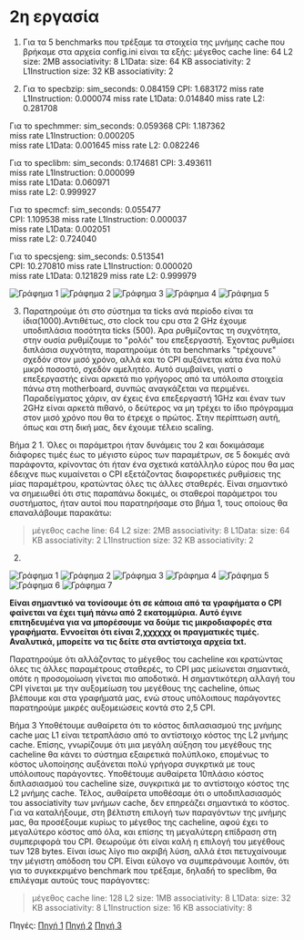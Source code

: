 # 2η εργασία

1. Για τα 5 benchmarks που τρέξαμε τα στοιχεία της μνήμης cache που βρήκαμε στα αρχεία config.ini είναι τα εξής:
μέγεθος cache line: 64
L2 size: 2MB
associativity: 8
L1Data:
size: 64 KB
associativity: 2
L1Instruction
size: 32 KB
associativity: 2

2. Για το specbzip:
sim_seconds: 0.084159
CPI: 1.683172 
miss rate L1Instruction: 0.000074 
miss rate L1Data: 0.014840
miss rate L2: 0.281708    

 Για το spechmmer:
sim_seconds: 0.059368 
CPI:  1.187362   
miss rate L1Instruction: 0.000205   
miss rate L1Data: 0.001645 
miss rate L2: 0.082246   

 Για το speclibm:
sim_seconds: 0.174681 
CPI:   3.493611  
miss rate L1Instruction: 0.000099        
miss rate L1Data: 0.060971     
miss rate L2: 0.999927  

 Για το specmcf:
sim_seconds: 0.055477   
CPI:   1.109538
miss rate L1Instruction: 0.000037      
miss rate L1Data: 0.002051  
miss rate L2: 0.724040   

Για το specsjeng:
sim_seconds: 0.513541   
CPI:   10.270810
miss rate L1Instruction: 0.000020  
miss rate L1Data: 0.121829
miss rate L2: 0.999979 

![Γράφημα 1](graph1.png)
![Γράφημα 2](graph2.png)
![Γράφημα 3](graph3.png)
![Γράφημα 4](graph4.png)
![Γράφημα 5](graph5.png)

3. Παρατηρούμε ότι στο σύστημα τα ticks ανά περίοδο είναι τα ίδια(1000).Αντιθέτως, στο clock του cpu στα 2 GHz έχουμε υποδιπλάσια ποσότητα ticks (500). Άρα ρυθμίζοντας τη συχνότητα, στην ουσία ρυθμίζουμε το "ρολόι" του επεξεργαστή. Έχοντας ρυθμίσει διπλάσια συχνότητα, παρατηρούμε ότι τα benchmarks "τρέχουνε" σχεδόν στον μισό χρόνο, αλλά και το CPI αυξάνεται κάτα ένα πολύ μικρό ποσοστό, σχεδόν αμελητέο. Αυτό συμβαίνει, γιατί ο επεξεργαστής είναι αρκετά πιο γρήγορος από τα υπόλοιπα στοιχεία πάνω στη motherboard, συνπώς αναγκάζεται να περιμένει. Παραδείγματος χάριν, αν έχεις ένα επεξεργαστή 1GHz και έναν των 2GHz είναι αρκετά πιθανό, ο δεύτερος να μη τρέχει το ίδιο πρόγραμμα στον μισό χρόνο που θα το έτρεχε ο πρώτος. Στην περίπτωση αυτή, όπως και στη δική μας, δεν έχουμε τέλειο scaling.  

Βήμα 2
1. 
Όλες οι παράμετροι ήταν δυνάμεις του 2 και δοκιμάσαμε διάφορες τιμές έως το μέγιστο εύρος των παραμέτρων, σε 5 δοκιμές ανά παράφοντα, κρίνοντας ότι ήταν ένα σχετικά κατάλληλο εύρος που θα μας έδειχνε πως κυμαίνεται ο CPI εξετάζοντας διαφορετικές ρυθμίσεις της μίας παραμέτρου, κρατώντας όλες τις άλλες σταθερές. Είναι σημαντικό να σημειωθεί ότι στις παραπάνω δοκιμές, οι σταθεροί παράμετροι του συστήματος, ήταν αυτοί που παρατηρήσαμε στο βήμα 1, τους οποίους θα επαναλάβουμε παρακάτω:
>μέγεθος cache line: 64
>L2 size: 2MB
>associativity: 8
>L1Data:
>size: 64 KB
>associativity: 2
>L1Instruction
>size: 32 KB
>associativity: 2

2. 
![Γράφημα 1](2graph1.png)
![Γράφημα 2](2graph2.png)
![Γράφημα 3](2graph3.png)
![Γράφημα 4](2graph4.png)
![Γράφημα 5](2graph5.png)
![Γράφημα 6](2graph6.png)
![Γράφημα 7](2graph7.png)

**Είναι σημαντικό να τονίσουμε ότι σε κάποια από τα γραφήματα ο CPI φαίνεται να έχει τιμή πάνω από 2 εκατομμύρια. Αυτό έγινε επιτηδευμένα για να μπορέσουμε να δούμε τις μικροδιαφορές στα γραφήματα. Εννοείται ότι είναι 2,χχχχχχ οι πραγματικές τιμές. Αναλυτικά, μπορείτε να τις δείτε στα αντίστοιχα αρχεία txt.**

Παρατηρούμε ότι αλλάζοντας το μέγεθος του cacheline και κρατώντας όλες τις άλλες παραμέτρους σταθερές, το CPI μας μείωνεται σημαντικά, οπότε η προσομοίωση γίνεται πιο αποδοτικά.
Η σημαντικότερη αλλαγή του CPI γίνεται με την αυξομείωση του μεγέθους της cacheline, όπως βλέπουμε και στα γραφήματά μας, ενώ στους υπόλοιπους παράγοντες παρατηρούμε μικρές αυξομειώσεις κοντά στο 2,5 CPI. 

Βήμα 3
Υποθέτουμε αυθαίρετα ότι το κόστος διπλασιασμού της μνήμης cache μας L1 είναι τετραπλάσιο από το αντίστοιχο κόστος της L2 μνήμης cache. Επίσης, γνωρίζουμε ότι μια μεγάλη αύξηση του μεγέθους της cacheline θα κάνει το σύστημα εξαιρετικά πολύπλοκο, επομένως το κόστος υλοποίησης αυξάνεται πολύ γρήγορα συγκρτικά με τους υπόλοιπους παράγοντες. Υποθέτουμε αυθαίρετα 10πλάσιο κόστος διπλασιασμού του cacheline size, συγκριτικά με το αντίστοιχο κόστος της L2 μνήμης cache. Τέλος, αυθαίρετα υποθέσαμε ότι ο υποδιπλασιασμός του associativity των μνήμων cache, δεν επηρεάζει σημαντικά το κόστος.
Για να καταλήξουμε, στη βέλτιστη επιλογή των παραγόντων της μνήμης μας, θα προσέξουμε κυρίως το μέγεθος της cacheline, αφού  έχει το μεγαλύτερο κόστος από όλα, και επίσης τη μεγαλύτερη επίδραση στη συμπεριφορά του CPI. Θεωρούμε ότι είναι καλή η επιλογή του μεγέθους των 128 bytes. Είναι ίσως λίγο πιο ακριβή λύση, αλλά έτσι πετυχαίνουμε την μέγιστη απόδοση του CPI. Είναι εύλογο να συμπεράνουμε λοιπόν, ότι για το συγκεκριμένο benchmark που τρέξαμε, δηλαδή το speclibm, θα επιλέγαμε αυτούς τους παράγοντες:
>μέγεθος cache line: 128
>L2 size: 1MB
>associativity: 8
>L1Data:
>size: 32 KB
>associativity: 8
>L1Instruction
>size: 16 KB
>associativity: 8


Πηγές:
[Πηγή 1](https://www.aristeia.com/TalkNotes/ACCU2011_CPUCaches.pdf)
[Πηγή 2](https://www.csd.uoc.gr/~hy225/13a/handouts/lecture_caches-handout.pdf)
[Πηγή 3](https://en.wikipedia.org/wiki/Cache_placement_policies)

